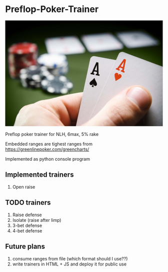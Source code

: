 # Preflop-Poker-Trainer
![cover](cover.jpg)

Preflop poker trainer for NLH, 6max, 5% rake

Embedded ranges are tighest ranges from https://greenlinepoker.com/greencharts/

Implemented as python console program

## Implemented trainers
1) Open raise

## TODO trainers
1) Raise defense
2) Isolate (raise after limp)
3) 3-bet defense
4) 4-bet defense

## Future plans
1) consume ranges from file (which format should I use??)
2) write trainers in HTML + JS and deploy it for public use

